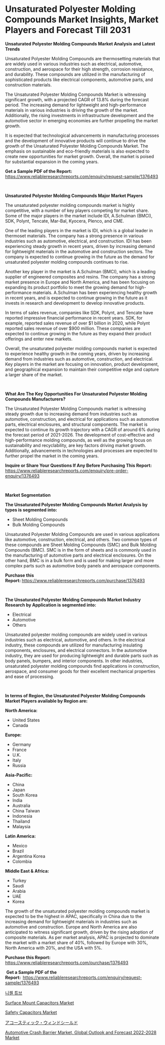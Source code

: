 <p><h1>Unsaturated Polyester Molding Compounds Market Insights, Market Players and Forecast Till 2031</h1></p><p><strong>Unsaturated Polyester Molding Compounds Market Analysis and Latest Trends</strong></p>
<p><p>Unsaturated Polyester Molding Compounds are thermosetting materials that are widely used in various industries such as electrical, automotive, construction, and aerospace for their high strength, corrosion resistance, and durability. These compounds are utilized in the manufacturing of sophisticated products like electrical components, automotive parts, and construction materials.</p><p>The Unsaturated Polyester Molding Compounds Market is witnessing significant growth, with a projected CAGR of 13.8% during the forecast period. The increasing demand for lightweight and high-performance materials in various industries is driving the growth of the market. Additionally, the rising investments in infrastructure development and the automotive sector in emerging economies are further propelling the market growth.</p><p>It is expected that technological advancements in manufacturing processes and the development of innovative products will continue to drive the growth of the Unsaturated Polyester Molding Compounds Market. The emphasis on sustainable and eco-friendly materials is also expected to create new opportunities for market growth. Overall, the market is poised for substantial expansion in the coming years.</p></p>
<p><strong>Get a Sample PDF of the Report:&nbsp;</strong> <a href="https://www.reliableresearchreports.com/enquiry/request-sample/1376493">https://www.reliableresearchreports.com/enquiry/request-sample/1376493</a></p>
<p>&nbsp;</p>
<p><strong>Unsaturated Polyester Molding Compounds Major Market Players</strong></p>
<p><p>The unsaturated polyester molding compounds market is highly competitive, with a number of key players competing for market share. Some of the major players in the market include IDI, A.Schulman (BMCI), SDK, Polynt, Tencate, Mar-Bal, Kyocera, Plenco, and CME.</p><p>One of the leading players in the market is IDI, which is a global leader in thermoset materials. The company has a strong presence in various industries such as automotive, electrical, and construction. IDI has been experiencing steady growth in recent years, driven by increasing demand for lightweight materials in the automotive and construction sectors. The company is expected to continue growing in the future as the demand for unsaturated polyester molding compounds continues to rise.</p><p>Another key player in the market is A.Schulman (BMCI), which is a leading supplier of engineered composites and resins. The company has a strong market presence in Europe and North America, and has been focusing on expanding its product portfolio to meet the growing demand for high-performance materials. A.Schulman has been experiencing healthy growth in recent years, and is expected to continue growing in the future as it invests in research and development to develop innovative products.</p><p>In terms of sales revenue, companies like SDK, Polynt, and Tencate have reported impressive financial performance in recent years. SDK, for example, reported sales revenue of over $1 billion in 2020, while Polynt reported sales revenue of over $900 million. These companies are expected to continue growing in the future as they expand their product offerings and enter new markets.</p><p>Overall, the unsaturated polyester molding compounds market is expected to experience healthy growth in the coming years, driven by increasing demand from industries such as automotive, construction, and electrical. Key players in the market are focusing on innovation, product development, and geographical expansion to maintain their competitive edge and capture a larger share of the market.</p></p>
<p>&nbsp;</p>
<p><strong>What Are The Key Opportunities For Unsaturated Polyester Molding Compounds Manufacturers?</strong></p>
<p><p>The Unsaturated Polyester Molding Compounds market is witnessing steady growth due to increasing demand from industries such as automotive, construction, and electrical for applications such as automotive parts, electrical enclosures, and structural components. The market is expected to continue its growth trajectory with a CAGR of around 6% during the forecast period of 2021-2026. The development of cost-effective and high-performance molding compounds, as well as the growing focus on sustainability and recyclability, are key factors driving market growth. Additionally, advancements in technologies and processes are expected to further propel the market in the coming years.</p></p>
<p><strong>Inquire or Share Your Questions If Any Before Purchasing This Report:</strong> <a href="https://www.reliableresearchreports.com/enquiry/pre-order-enquiry/1376493">https://www.reliableresearchreports.com/enquiry/pre-order-enquiry/1376493</a></p>
<p>&nbsp;</p>
<p><strong>Market Segmentation</strong></p>
<p><strong>The Unsaturated Polyester Molding Compounds Market Analysis by types is segmented into:</strong></p>
<p><ul><li>Sheet Molding Compounds</li><li>Bulk Molding Compounds</li></ul></p>
<p><p>Unsaturated Polyester Molding Compounds are used in various applications like automotive, construction, electrical, and others. Two common types of these compounds are Sheet Molding Compounds (SMC) and Bulk Molding Compounds (BMC). SMC is in the form of sheets and is commonly used in the manufacturing of automotive parts and electrical enclosures. On the other hand, BMC is in a bulk form and is used for making larger and more complex parts such as automotive body panels and aerospace components.</p></p>
<p><strong>Purchase this Report:&nbsp;</strong><a href="https://www.reliableresearchreports.com/purchase/1376493">https://www.reliableresearchreports.com/purchase/1376493</a></p>
<p>&nbsp;</p>
<p><strong>The Unsaturated Polyester Molding Compounds Market Industry Research by Application is segmented into:</strong></p>
<p><ul><li>Electrical</li><li>Automotive</li><li>Others</li></ul></p>
<p><p>Unsaturated polyester molding compounds are widely used in various industries such as electrical, automotive, and others. In the electrical industry, these compounds are utilized for manufacturing insulating components, enclosures, and electrical connectors. In the automotive industry, they are used for producing lightweight and durable parts such as body panels, bumpers, and interior components. In other industries, unsaturated polyester molding compounds find applications in construction, aerospace, and consumer goods for their excellent mechanical properties and ease of processing.</p></p>
<p>&nbsp;</p>
<p><strong>In terms of Region, the Unsaturated Polyester Molding Compounds Market Players available by Region are:</strong></p>
<p>
    <p> <strong> North America: </strong>
        <ul>
            <li>United States</li>
            <li>Canada</li>
        </ul>
        </p> 
    <p> <strong> Europe: </strong>
        <ul>
            <li>Germany</li>
            <li>France</li>
            <li>U.K.</li>
            <li>Italy</li>
            <li>Russia</li>
        </ul>
        </p> 
    <p> <strong> Asia-Pacific: </strong>
        <ul>
            <li>China</li>
            <li>Japan</li>
            <li>South Korea</li>
            <li>India</li>
            <li>Australia</li>
            <li>China Taiwan</li>
            <li>Indonesia</li>
            <li>Thailand</li>
            <li>Malaysia</li>
        </ul>
        </p> 
    <p> <strong> Latin America: </strong>
        <ul>
            <li>Mexico</li>
            <li>Brazil</li>
            <li>Argentina Korea</li>
            <li>Colombia</li>
        </ul>
        </p> 
    <p> <strong> Middle East & Africa: </strong>
        <ul>
            <li>Turkey</li>
            <li>Saudi</li>
            <li>Arabia</li>
            <li>UAE</li>
            <li>Korea</li>
        </ul>
    </p>
    </p>
<p><p>The growth of the unsaturated polyester molding compounds market is expected to be the highest in APAC, specifically in China due to the increasing demand for lightweight materials in industries such as automotive and construction. Europe and North America are also anticipated to witness significant growth, driven by the rising adoption of composite materials. As per market analysis, APAC is projected to dominate the market with a market share of 40%, followed by Europe with 30%, North America with 20%, and the USA with 5%.</p></p>
<p><strong>Purchase this Report: </strong><a href="https://www.reliableresearchreports.com/purchase/1376493">https://www.reliableresearchreports.com/purchase/1376493</a></p>
<p>&nbsp;<strong>Get a Sample PDF of the Report:&nbsp;&nbsp;</strong><a href="https://www.reliableresearchreports.com/enquiry/request-sample/1376493">https://www.reliableresearchreports.com/enquiry/request-sample/1376493</a></p>
<p><strong></strong></p>
<p><p><a href="https://medium.com/@tommywilkinsblakev5p335aqoc/%EB%8B%88%EC%BC%88-%ED%8A%9C%EB%B8%8C-%EC%8B%9C%EC%9E%A5-%EA%B7%9C%EB%AA%A8-cagr-%ED%8A%B8%EB%A0%8C%EB%93%9C-2024-2030-c39dd2b7f681">니켈 튜브</a></p><p><a href="https://view.publitas.com/reportprime-1/surface-mount-capacitors-market-size-evaluating-its-market-trends-growth-and-projections-2024-2031/">Surface Mount Capacitors Market</a></p><p><a href="https://view.publitas.com/reportprime-1/safety-capacitors-market-size-growth-and-forecast-from-2024-2031/">Safety Capacitors Market</a></p><p><a href="https://medium.com/@juan.colorado_15/%E3%82%A2%E3%82%B3%E3%83%BC%E3%82%B9%E3%83%86%E3%82%A3%E3%83%83%E3%82%AF%E3%82%A6%E3%82%A3%E3%83%B3%E3%83%89%E3%82%A6%E3%82%B7%E3%83%BC%E3%83%AB%E3%83%89%E5%B8%82%E5%A0%B4%E3%81%AE%E3%83%A1%E3%83%88%E3%83%AA%E3%82%AF%E3%82%B9%E3%81%AE%E5%BE%A9%E5%8F%B7%E5%8C%96-%E5%B8%82%E5%A0%B4%E3%82%B7%E3%82%A7%E3%82%A2-%E3%83%88%E3%83%AC%E3%83%B3%E3%83%89-%E6%88%90%E9%95%B7%E3%83%91%E3%82%BF%E3%83%BC%E3%83%B3-ac66077b2518">アコースティック・ウィンドシールド</a></p><p><a href="https://funky-papaya-cf4.notion.site/Automotive-Crash-Barrier-Market-Global-Outlook-and-Forecast-2022-2028-Market-Analysis-Examines-its--e4dfc65a4a264ba8a173ab2c05fe0e5b">Automotive Crash Barrier Market, Global Outlook and Forecast 2022-2028 Market</a></p></p>